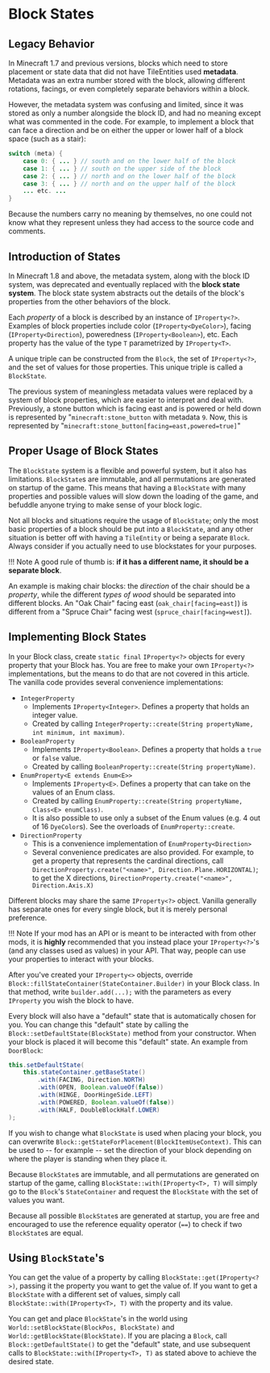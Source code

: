Block States
============

Legacy Behavior
---------------------------------------

In Minecraft 1.7 and previous versions, blocks which need to store placement or state data that did not have TileEntities used **metadata**. Metadata was an extra number stored with the block, allowing different rotations, facings, or even completely separate behaviors within a block.

However, the metadata system was confusing and limited, since it was stored as only a number alongside the block ID, and had no meaning except what was commented in the code. For example, to implement a block that can face a direction and be on either the upper or lower half of a block space (such as a stair): 

```Java
switch (meta) {
    case 0: { ... } // south and on the lower half of the block
    case 1: { ... } // south on the upper side of the block
    case 2: { ... } // north and on the lower half of the block
    case 3: { ... } // north and on the upper half of the block
    ... etc. ...
}
```

Because the numbers carry no meaning by themselves, no one could not know what they represent unless they had access to the source code and comments.

Introduction of States
---------------------------------------

In Minecraft 1.8 and above, the metadata system, along with the block ID system, was deprecated and eventually replaced with the **block state system**. The block state system abstracts out the details of the block's properties from the other behaviors of the block.

Each *property* of a block is described by an instance of `IProperty<?>`. Examples of block properties include color (`IProperty<DyeColor>`), facing (`IProperty<Direction`), poweredness (`IProperty<Boolean>`), etc. Each property has the value of the type `T` parametrized by `IProperty<T>`.

A unique triple can be constructed from the `Block`, the set of `IProperty<?>`, and the set of values for those properties. This unique triple is called a `BlockState`. 

The previous system of meaningless metadata values were replaced by a system of block properties, which are easier to interpret and deal with. Previously, a stone button which is facing east and is powered or held down is represented by "`minecraft:stone_button` with metadata `9`. Now, this is represented by "`minecraft:stone_button[facing=east,powered=true]`" 

Proper Usage of Block States
---------------------------------------

The `BlockState` system is a flexible and powerful system, but it also has limitations. `BlockState`s are immutable, and all permutations are generated on startup of the game. This means that having a `BlockState` with many properties and possible values will slow down the loading of the game, and befuddle anyone trying to make sense of your block logic.

Not all blocks and situations require the usage of `BlockState`; only the most basic properties of a block should be put into a `BlockState`, and any other situation is better off with having a `TileEntity` or being a separate `Block`. Always consider if you actually need to use blockstates for your purposes.

!!! Note
    A good rule of thumb is: **if it has a different name, it should be a separate block**.

An example is making chair blocks: the *direction* of the chair should be a *property*, while the different *types of wood* should be separated into different blocks.
An "Oak Chair" facing east (`oak_chair[facing=east]`) is different from a "Spruce Chair" facing west (`spruce_chair[facing=west]`).

Implementing Block States
---------------------------------------

In your Block class, create `static final` `IProperty<?>` objects for every property that your Block has. You are free to make your own `IProperty<?>` implementations, but the means to do that are not covered in this article. The vanilla code provides several convenience implementations:

  * `IntegerProperty`
    * Implements `IProperty<Integer>`. Defines a property that holds an integer value.
    * Created by calling `IntegerProperty::create(String propertyName, int minimum, int maximum)`.
  * `BooleanProperty`
    * Implements `IProperty<Boolean>`. Defines a property that holds a `true` or `false` value.
    * Created by calling `BooleanProperty::create(String propertyName)`.
  * `EnumProperty<E extends Enum<E>>`
    * Implements `IProperty<E>`. Defines a property that can take on the values of an Enum class.
    * Created by calling `EnumProperty::create(String propertyName, Class<E> enumClass)`.
    * It is also possible to use only a subset of the Enum values (e.g. 4 out of 16 `DyeColor`s). See the overloads of `EnumProperty::create`.
  * `DirectionProperty`
    * This is a convenience implementation of `EnumProperty<Direction>`
    * Several convenience predicates are also provided. For example, to get a property that represents the cardinal directions, call `DirectionProperty.create("<name>", Direction.Plane.HORIZONTAL)`; to get the X directions, `DirectionProperty.create("<name>", Direction.Axis.X)`

Different blocks may share the same `IProperty<?>` object. Vanilla generally has separate ones for every single block, but it is merely personal preference.

!!! Note 
    If your mod has an API or is meant to be interacted with from other mods, it is **highly** recommended that you instead place your `IProperty<?>`'s (and any classes used as values) in your API. That way, people can use your properties to interact with your blocks.

After you've created your `IProperty<>` objects, override `Block::fillStateContainer(StateContainer.Builder)` in your Block class. In that method, write `builder.add(...);`  with the parameters as every `IProperty` you wish the block to have.

Every block will also have a "default" state that is automatically chosen for you. You can change this "default" state by calling the `Block::setDefaultState(BlockState)` method from your constructor. When your block is placed it will become this "default" state. An example from `DoorBlock`:

```Java
this.setDefaultState(
    this.stateContainer.getBaseState()
        .with(FACING, Direction.NORTH)
        .with(OPEN, Boolean.valueOf(false))
        .with(HINGE, DoorHingeSide.LEFT)
        .with(POWERED, Boolean.valueOf(false))
        .with(HALF, DoubleBlockHalf.LOWER)
);
```

 If you wish to change what `BlockState` is used when placing your block, you can overwrite `Block::getStateForPlacement(BlockItemUseContext)`. This can be used to -- for example -- set the direction of your block depending on where the player is standing when they place it.

Because `BlockState`s are immutable, and all permutations are generated on startup of the game, calling `BlockState::with(IProperty<T>, T)` will simply go to the `Block`'s `StateContainer` and request the `BlockState` with the set of values you want.

Because all possible `BlockState`s are generated at startup, you are free and encouraged to use the reference equality operator (`==`) to check if two `BlockState`s are equal.

Using `BlockState`'s
---------------------

You can get the value of a property by calling `BlockState::get(IProperty<?>)`, passing it the property you want to get the value of.
If you want to get a `BlockState` with a different set of values, simply call `BlockState::with(IProperty<T>, T)` with the property and its value.

You can get and place `BlockState`'s in the world using `World::setBlockState(BlockPos, BlockState)` and `World::getBlockState(BlockState)`. If you are placing a `Block`, call `Block::getDefaultState()` to get the "default" state, and use subsequent calls to `BlockState::with(IProperty<T>, T)` as stated above to achieve the desired state.
